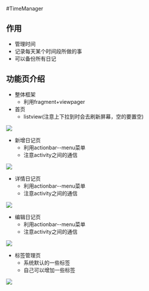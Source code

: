 #TimeManager

## 作用
- 管理时间
- 记录每天某个时间段所做的事
- 可以备份所有日记

## 功能页介绍
- 整体框架
    + 利用fragment+viewpager
- 首页
    + listview(注意上下拉到时会去刷新屏幕，空的要置空)

![](images/main.png)

- 新增日记页
    + 利用actionbar--menu菜单
    + 注意activity之间的通信

![](images/new.png)

- 详情日记页
    + 利用actionbar--menu菜单
    + 注意activity之间的通信

![](images/detail.png)

- 编辑日记页
    + 利用actionbar--menu菜单
    + 注意activity之间的通信

![](images/edit.png)

- 标签管理页
    + 系统默认的一些标签
    + 自己可以增加一些标签
    
![](images/tags.png)